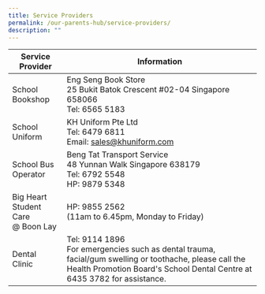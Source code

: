 ```yaml
---
title: Service Providers
permalink: /our-parents-hub/service-providers/
description: ""
---
```



| Service Provider | Information |
| -------- | -------- |
| School Bookshop | Eng Seng Book Store <br> 25 Bukit Batok Crescent #02-04 Singapore 658066 <br> Tel: 6565 5183 |
| School Uniform | KH Uniform Pte Ltd <br> Tel: 6479 6811 <br> Email: sales@khuniform.com |
|School Bus Operator | Beng Tat Transport Service <br> 48 Yunnan Walk Singapore 638179 <br> Tel: 6792 5548 <br> HP: 9879 5348 |
|Big Heart Student Care <br> @ Boon Lay | HP: 9855 2562 <br> (11am to 6.45pm, Monday to Friday) |
| Dental Clinic | Tel: 9114 1896 <br> For emergencies such as dental trauma, facial/gum swelling or toothache, please call the Health Promotion Board's School Dental Centre at 6435 3782 for assistance. |